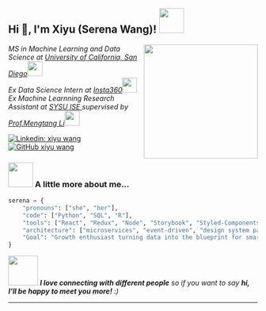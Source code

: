 <h2> Hi 👋, I'm Xiyu (Serena Wang)! <img src="https://media.giphy.com/media/mGcNjsfWAjY5AEZNw6/giphy.gif" width="50"></h2>
<img align='right' src="https://media.giphy.com/media/ieyl9zmCjO4b4t6qoY/giphy.gif" width="230">
<p><em>MS in Machine Learning and Data Science at <a href="https://ece.ucsd.edu/">University of California, San Diego</a><img src="https://media.giphy.com/media/fYSnHlufseco8Fh93Z/giphy.gif" width="30"></br>Ex Data Science Intern at <a href="https://www.insta360.com/us/">Insta360</a><img src="https://media.giphy.com/media/WUlplcMpOCEmTGBtBW/giphy.gif" width="30"></br>Ex Machine Learnning Research Assistant at <a href="https://ise.sysu.edu.cn/">SYSU ISE </a>supervised by <a href="https://mengtangli.github.io">Prof.Mengtang Li</a><img src="https://media.giphy.com/media/WUlplcMpOCEmTGBtBW/giphy.gif" width="30"> 
</em></p>

[![Linkedin: xiyu wang](https://img.shields.io/badge/-xiyuwang-blue?style=flat-square&logo=Linkedin&logoColor=white&link=https://www.linkedin.com/in/xiyuwang/)](https://www.linkedin.com/in/xiyu-wang-2811b2286)
[![GitHub xiyu wang](https://img.shields.io/github/followers/xiyuwang?label=follow&style=social)](https://github.com/wangxy0803)


### <img src="https://media.giphy.com/media/VgCDAzcKvsR6OM0uWg/giphy.gif" width="50"> A little more about me...  

```python
serena = {
    "pronouns": ["she", "her"],
    "code": ["Python", "SQL", "R"],
    "tools": ["React", "Redux", "Node", "Storybook", "Styled-Components", "Jest", "Docker"],
    "architecture": ["microservices", "event-driven", "design system pattern"],
    "Goal": "Growth enthusiast turning data into the blueprint for smarter business decisions"
}
```

<img src="https://media.giphy.com/media/LnQjpWaON8nhr21vNW/giphy.gif" width="60"> <em><b>I love connecting with different people</b> so if you want to say <b>hi, I'll be happy to meet you more!</b> :)</em>

---
